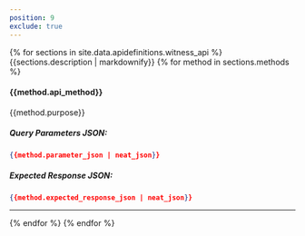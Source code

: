 ```yaml
---
position: 9
exclude: true
---
```


{% for sections in site.data.apidefinitions.witness_api %}
{{sections.description | markdownify}}
{% for method in sections.methods %}
#### {{method.api_method}}
{{method.purpose}}
##### Query Parameters JSON:
```json
{{method.parameter_json | neat_json}}
```
##### Expected Response JSON:
```json
{{method.expected_response_json | neat_json}}
```
---
{% endfor %}
{% endfor %}
